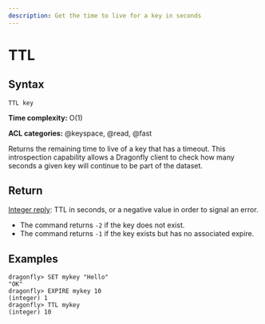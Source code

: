 ```yaml
---
description: Get the time to live for a key in seconds
---
```


# TTL

## Syntax

    TTL key

**Time complexity:** O(1)

**ACL categories:** @keyspace, @read, @fast

Returns the remaining time to live of a key that has a timeout.
This introspection capability allows a Dragonfly client to check how many seconds a
given key will continue to be part of the dataset.

## Return

[Integer reply](https://redis.io/docs/reference/protocol-spec#resp-integers): TTL in seconds, or a negative value in order to signal an error.

* The command returns `-2` if the key does not exist.
* The command returns `-1` if the key exists but has no associated expire.

## Examples

```shell
dragonfly> SET mykey "Hello"
"OK"
dragonfly> EXPIRE mykey 10
(integer) 1
dragonfly> TTL mykey
(integer) 10
```
